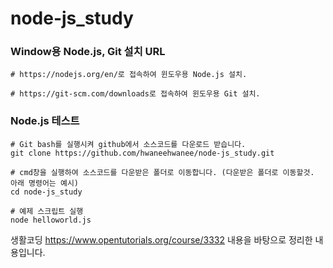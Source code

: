 # node-js_study

### Window용 Node.js, Git 설치 URL
```
# https://nodejs.org/en/로 접속하여 윈도우용 Node.js 설치.

# https://git-scm.com/downloads로 접속하여 윈도우용 Git 설치.
```


### Node.js 테스트
```
# Git bash를 실행시켜 github에서 소스코드를 다운로드 받습니다.
git clone https://github.com/hwaneehwanee/node-js_study.git

# cmd창을 실행하여 소스코드를 다운받은 폴더로 이동합니다. (다운받은 폴더로 이동할것. 아래 명령어는 예시)
cd node-js_study

# 예제 스크립트 실행
node helloworld.js

```


생활코딩 https://www.opentutorials.org/course/3332 내용을 바탕으로 정리한 내용입니다.
